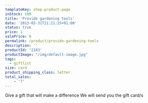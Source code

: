 ```yaml
---
templateKey: shop-product-page
inStock: 100
title: 'Provide gardening tools'
date: '2013-03-31T21:21:25+01:00'
status: true
price: 1
salePrice: 0
permalink: /product/provide-gardening-tools
description: ''
productId: '2183'
productImage: "/img/default-image.jpg"
tags:
  - giftlist
size: card
product_shipping_class: letter
total_sales:
    - '7'
---
```

Give a gift that will make a difference We will send you the gift card/s